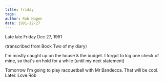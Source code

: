 ```yaml
---
title: friday
tags: 
author: Rob Nugen
date: 1991-12-27
---
```


<p class=date>Late late Friday Dec 27, 1991</p>

<p class=note>(transcribed from Book Two of my diary)</p>

<p>I'm mostly caught up on the house & the budget.  I forgot to log
one check of mine, so that's on hold for a while (until my next
statement)

<p>Tomorrow I'm going to play racquetball with Mr Bandecca.  That will
be cool.  Later.  Love Rob
